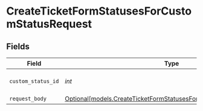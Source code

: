 # CreateTicketFormStatusesForCustomStatusRequest


## Fields

| Field                                                                                                                                  | Type                                                                                                                                   | Required                                                                                                                               | Description                                                                                                                            |
| -------------------------------------------------------------------------------------------------------------------------------------- | -------------------------------------------------------------------------------------------------------------------------------------- | -------------------------------------------------------------------------------------------------------------------------------------- | -------------------------------------------------------------------------------------------------------------------------------------- |
| `custom_status_id`                                                                                                                     | *int*                                                                                                                                  | :heavy_check_mark:                                                                                                                     | The id of the custom status                                                                                                            |
| `request_body`                                                                                                                         | [Optional[models.CreateTicketFormStatusesForCustomStatusRequestBody]](../models/createticketformstatusesforcustomstatusrequestbody.md) | :heavy_minus_sign:                                                                                                                     | N/A                                                                                                                                    |